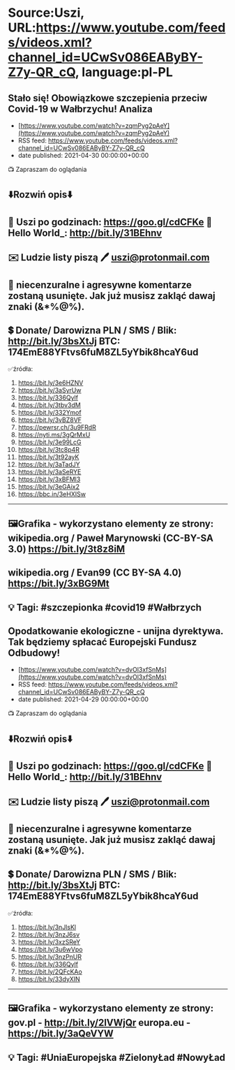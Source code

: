 # Source:Uszi, URL:https://www.youtube.com/feeds/videos.xml?channel_id=UCwSv086EAByBY-Z7y-QR_cQ, language:pl-PL

## Stało się! Obowiązkowe szczepienia przeciw Covid-19 w Wałbrzychu! Analiza
 - [https://www.youtube.com/watch?v=zqmPyg2pAeY](https://www.youtube.com/watch?v=zqmPyg2pAeY)
 - RSS feed: https://www.youtube.com/feeds/videos.xml?channel_id=UCwSv086EAByBY-Z7y-QR_cQ
 - date published: 2021-04-30 00:00:00+00:00

📺 Zapraszam do oglądania

⬇️Rozwiń opis⬇️
------------------------------------------------------------
👀 Uszi po godzinach: https://goo.gl/cdCFKe
👀 Hello World_: http://bit.ly/31BEhnv
------------------------------------------------------------
✉️ Ludzie listy piszą 
🖊️ uszi@protonmail.com
------------------------------------------------------------
👺 niecenzuralne i agresywne komentarze zostaną usunięte.  Jak już musisz zakląć dawaj znaki (&*%@%).
------------------------------------------------------------
💲 Donate/ Darowizna
PLN / SMS / Blik: http://bit.ly/3bsXtJj
BTC: 174EmE88YFtvs6fuM8ZL5yYbik8hcaY6ud
-------------------------------------------------------------
✅źródła:
1. https://bit.ly/3e6HZNV
2. https://bit.ly/3aSyrUw
3. https://bit.ly/336Qylf
4. https://bit.ly/3tbv3dM
5. https://bit.ly/332Ymof
6. https://bit.ly/3vBZ8VF
7. https://pewrsr.ch/3u9FRdR
8. https://nyti.ms/3gQrMxU
9. https://bit.ly/3e99LcG
10. https://bit.ly/3tc8p4R
11. https://bit.ly/3t92ayK
12. https://bit.ly/3aTadJY
13. https://bit.ly/3aSeRYE
14. https://bit.ly/3xBFMl3
15. https://bit.ly/3eGAix2
16. https://bbc.in/3eHXISw
---------------------------------------------------------------
🖼Grafika - wykorzystano elementy ze strony: 
wikipedia.org / Paweł Marynowski (CC-BY-SA 3.0)
https://bit.ly/3t8z8iM
---
wikipedia.org / Evan99 (CC BY-SA 4.0)
https://bit.ly/3xBG9Mt
---------------------------------------------------------------
💡 Tagi: #szczepionka #covid19 #Wałbrzych
--------------------------------------------------------------

## Opodatkowanie ekologiczne - unijna dyrektywa. Tak będziemy spłacać Europejski Fundusz Odbudowy!
 - [https://www.youtube.com/watch?v=dvOl3xfSnMs](https://www.youtube.com/watch?v=dvOl3xfSnMs)
 - RSS feed: https://www.youtube.com/feeds/videos.xml?channel_id=UCwSv086EAByBY-Z7y-QR_cQ
 - date published: 2021-04-29 00:00:00+00:00

📺 Zapraszam do oglądania

⬇️Rozwiń opis⬇️
------------------------------------------------------------
👀 Uszi po godzinach: https://goo.gl/cdCFKe
👀 Hello World_: http://bit.ly/31BEhnv
------------------------------------------------------------
✉️ Ludzie listy piszą 
🖊️ uszi@protonmail.com
------------------------------------------------------------
👺 niecenzuralne i agresywne komentarze zostaną usunięte.  Jak już musisz zakląć dawaj znaki (&*%@%).
------------------------------------------------------------
💲 Donate/ Darowizna
PLN / SMS / Blik: http://bit.ly/3bsXtJj
BTC: 174EmE88YFtvs6fuM8ZL5yYbik8hcaY6ud
-------------------------------------------------------------
✅źródła:
1. https://bit.ly/3nJlsKl
2. https://bit.ly/3nzJ6sv
3. https://bit.ly/3xzSReY
4. https://bit.ly/3u6wVpo
5. https://bit.ly/3nzPnUR
6. https://bit.ly/336Qylf
7. https://bit.ly/2QFcKAo
8. https://bit.ly/33dyXIN
---------------------------------------------------------------
🖼Grafika - wykorzystano elementy ze strony: 
gov.pl - http://bit.ly/2lVWjQr
europa.eu - https://bit.ly/3aQeVYW
---------------------------------------------------------------
💡 Tagi: #UniaEuropejska #ZielonyŁad #NowyŁad
--------------------------------------------------------------

